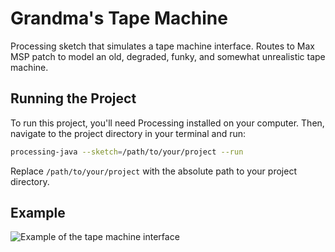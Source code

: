 # Grandma's Tape Machine

Processing sketch that simulates a tape machine interface. Routes to Max MSP patch to model an old, degraded, funky, and somewhat unrealistic tape machine. 

## Running the Project

To run this project, you'll need Processing installed on your computer. Then, navigate to the project directory in your terminal and run:

```bash
processing-java --sketch=/path/to/your/project --run
```

Replace `/path/to/your/project` with the absolute path to your project directory.

## Example

![Example of the tape machine interface](example.png)
